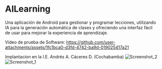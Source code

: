 # AILearning
Una aplicación de Android para gestionar y programar lecciones, utilizando IA para la generación automática de clases y ofreciendo una interfaz fácil de usar para mejorar la experiencia de aprendizaje.

Video de prueba de Software:
https://github.com/user-attachments/assets/1fc1bca0-d3fd-4742-ba9d-019025417a21



Implantacion en la I.E. Andrés A. Cáceres D. (Cochabamba)
![Screenshot_2](https://github.com/user-attachments/assets/55d1e72b-64df-42b9-aeca-5a9a7fe57002)
![Screenshot_1](https://github.com/user-attachments/assets/e6599526-e86b-490b-a91a-5c0058da09ce)
